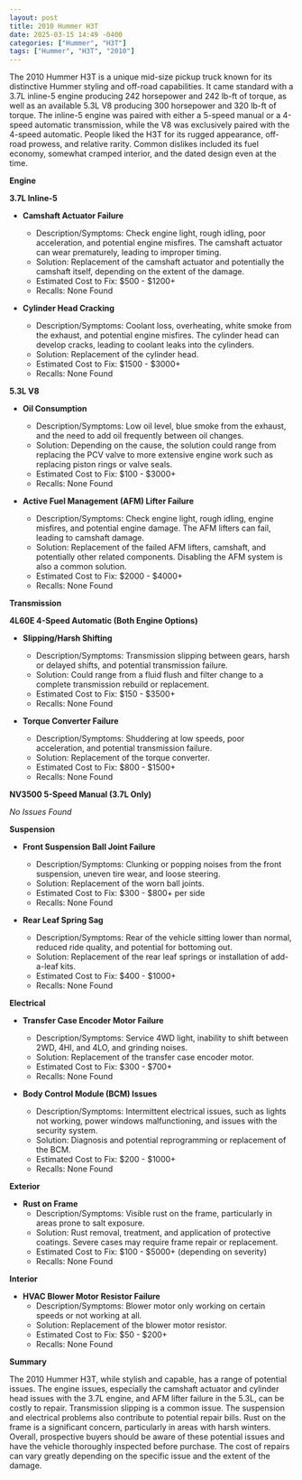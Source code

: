 ```yaml
---
layout: post
title: 2010 Hummer H3T
date: 2025-03-15 14:49 -0400
categories: ["Hummer", "H3T"]
tags: ["Hummer", "H3T", "2010"]
---
```

The 2010 Hummer H3T is a unique mid-size pickup truck known for its distinctive Hummer styling and off-road capabilities. It came standard with a 3.7L inline-5 engine producing 242 horsepower and 242 lb-ft of torque, as well as an available 5.3L V8 producing 300 horsepower and 320 lb-ft of torque. The inline-5 engine was paired with either a 5-speed manual or a 4-speed automatic transmission, while the V8 was exclusively paired with the 4-speed automatic. People liked the H3T for its rugged appearance, off-road prowess, and relative rarity. Common dislikes included its fuel economy, somewhat cramped interior, and the dated design even at the time.

**Engine**

**3.7L Inline-5**

*   **Camshaft Actuator Failure**
    *   Description/Symptoms: Check engine light, rough idling, poor acceleration, and potential engine misfires. The camshaft actuator can wear prematurely, leading to improper timing.
    *   Solution: Replacement of the camshaft actuator and potentially the camshaft itself, depending on the extent of the damage.
    *   Estimated Cost to Fix: $500 - $1200+
    *   Recalls: None Found

*   **Cylinder Head Cracking**
    *   Description/Symptoms: Coolant loss, overheating, white smoke from the exhaust, and potential engine misfires. The cylinder head can develop cracks, leading to coolant leaks into the cylinders.
    *   Solution: Replacement of the cylinder head.
    *   Estimated Cost to Fix: $1500 - $3000+
    *   Recalls: None Found

**5.3L V8**

*   **Oil Consumption**
    *   Description/Symptoms: Low oil level, blue smoke from the exhaust, and the need to add oil frequently between oil changes.
    *   Solution: Depending on the cause, the solution could range from replacing the PCV valve to more extensive engine work such as replacing piston rings or valve seals.
    *   Estimated Cost to Fix: $100 - $3000+
    *   Recalls: None Found

*   **Active Fuel Management (AFM) Lifter Failure**
    *   Description/Symptoms: Check engine light, rough idling, engine misfires, and potential engine damage. The AFM lifters can fail, leading to camshaft damage.
    *   Solution: Replacement of the failed AFM lifters, camshaft, and potentially other related components. Disabling the AFM system is also a common solution.
    *   Estimated Cost to Fix: $2000 - $4000+
    *   Recalls: None Found

**Transmission**

**4L60E 4-Speed Automatic (Both Engine Options)**

*   **Slipping/Harsh Shifting**
    *   Description/Symptoms: Transmission slipping between gears, harsh or delayed shifts, and potential transmission failure.
    *   Solution: Could range from a fluid flush and filter change to a complete transmission rebuild or replacement.
    *   Estimated Cost to Fix: $150 - $3500+
    *   Recalls: None Found

*   **Torque Converter Failure**
    *   Description/Symptoms: Shuddering at low speeds, poor acceleration, and potential transmission failure.
    *   Solution: Replacement of the torque converter.
    *   Estimated Cost to Fix: $800 - $1500+
    *   Recalls: None Found

**NV3500 5-Speed Manual (3.7L Only)**

*No Issues Found*

**Suspension**

*   **Front Suspension Ball Joint Failure**
    *   Description/Symptoms: Clunking or popping noises from the front suspension, uneven tire wear, and loose steering.
    *   Solution: Replacement of the worn ball joints.
    *   Estimated Cost to Fix: $300 - $800+ per side
    *   Recalls: None Found

*   **Rear Leaf Spring Sag**
    *   Description/Symptoms: Rear of the vehicle sitting lower than normal, reduced ride quality, and potential for bottoming out.
    *   Solution: Replacement of the rear leaf springs or installation of add-a-leaf kits.
    *   Estimated Cost to Fix: $400 - $1000+
    *   Recalls: None Found

**Electrical**

*   **Transfer Case Encoder Motor Failure**
    *   Description/Symptoms: Service 4WD light, inability to shift between 2WD, 4HI, and 4LO, and grinding noises.
    *   Solution: Replacement of the transfer case encoder motor.
    *   Estimated Cost to Fix: $300 - $700+
    *   Recalls: None Found

*   **Body Control Module (BCM) Issues**
    *   Description/Symptoms: Intermittent electrical issues, such as lights not working, power windows malfunctioning, and issues with the security system.
    *   Solution: Diagnosis and potential reprogramming or replacement of the BCM.
    *   Estimated Cost to Fix: $200 - $1000+
    *   Recalls: None Found

**Exterior**

*   **Rust on Frame**
    *   Description/Symptoms: Visible rust on the frame, particularly in areas prone to salt exposure.
    *   Solution: Rust removal, treatment, and application of protective coatings. Severe cases may require frame repair or replacement.
    *   Estimated Cost to Fix: $100 - $5000+ (depending on severity)
    *   Recalls: None Found

**Interior**

*   **HVAC Blower Motor Resistor Failure**
    *   Description/Symptoms: Blower motor only working on certain speeds or not working at all.
    *   Solution: Replacement of the blower motor resistor.
    *   Estimated Cost to Fix: $50 - $200+
    *   Recalls: None Found

**Summary**

The 2010 Hummer H3T, while stylish and capable, has a range of potential issues. The engine issues, especially the camshaft actuator and cylinder head issues with the 3.7L engine, and AFM lifter failure in the 5.3L, can be costly to repair. Transmission slipping is a common issue. The suspension and electrical problems also contribute to potential repair bills. Rust on the frame is a significant concern, particularly in areas with harsh winters. Overall, prospective buyers should be aware of these potential issues and have the vehicle thoroughly inspected before purchase. The cost of repairs can vary greatly depending on the specific issue and the extent of the damage.

